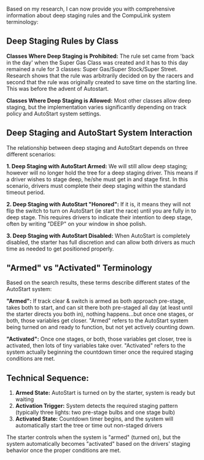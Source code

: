 Based on my research, I can now provide you with comprehensive information about deep staging rules and the CompuLink system terminology:

## Deep Staging Rules by Class

**Classes Where Deep Staging is Prohibited:**
The rule set came from 'back in the day' when the Super Gas Class was created and it has to this day remained a rule for 3 classes: Super Gas/Super Stock/Super Street. Research shows that the rule was arbitrarily decided on by the racers and second that the rule was originally created to save time on the starting line. This was before the advent of Autostart.

**Classes Where Deep Staging is Allowed:**
Most other classes allow deep staging, but the implementation varies significantly depending on track policy and AutoStart system settings.

## Deep Staging and AutoStart System Interaction

The relationship between deep staging and AutoStart depends on three different scenarios:

**1. Deep Staging with AutoStart Armed:**
We will still allow deep staging; however will no longer hold the tree for a deep staging driver. This means if a driver wishes to stage deep, he/she must get in and stage first. In this scenario, drivers must complete their deep staging within the standard timeout period.

**2. Deep Staging with AutoStart "Honored":**
If it is, it means they will not flip the switch to turn on AutoStart (ie start the race) until you are fully in to deep stage. This requires drivers to indicate their intention to deep stage, often by writing "DEEP" on your window in shoe polish.

**3. Deep Staging with AutoStart Disabled:**
When AutoStart is completely disabled, the starter has full discretion and can allow both drivers as much time as needed to get positioned properly.

## "Armed" vs "Activated" Terminology

Based on the search results, these terms describe different states of the AutoStart system:

**"Armed":**
If track clear & switch is armed as both approach pre-stage, takes both to start, and can sit there both pre-staged all day (at least until the starter directs you both in), nothing happens...but once one stages, or both, those variables get closer. "Armed" refers to the AutoStart system being turned on and ready to function, but not yet actively counting down.

**"Activated":**
Once one stages, or both, those variables get closer, tree is activated, then lots of tiny variables take over. "Activated" refers to the system actually beginning the countdown timer once the required staging conditions are met.

## Technical Sequence:

1. **Armed State:** AutoStart is turned on by the starter, system is ready but waiting
2. **Activation Trigger:** System detects the required staging pattern (typically three lights: two pre-stage bulbs and one stage bulb)
3. **Activated State:** Countdown timer begins, and the system will automatically start the tree or time out non-staged drivers

The starter controls when the system is "armed" (turned on), but the system automatically becomes "activated" based on the drivers' staging behavior once the proper conditions are met.